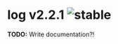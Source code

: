 
# log v2.2.1 ![stable](https://img.shields.io/badge/stability-stable-4EBA0F.svg?style=flat)

**TODO:** Write documentation?!
